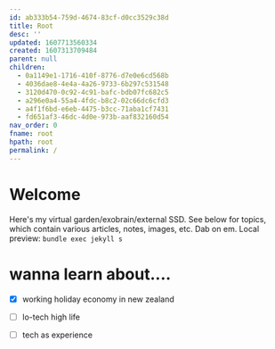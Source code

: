 ```yaml
---
id: ab333b54-759d-4674-83cf-d0cc3529c38d
title: Root
desc: ''
updated: 1607713560334
created: 1607313709484
parent: null
children:
  - 0a1149e1-1716-410f-8776-d7e0e6cd568b
  - 4036dae8-4e4a-4a26-9733-6b297c531548
  - 3120d470-0c92-4c91-bafc-bdb07fc682c5
  - a296e0a4-55a4-4fdc-b8c2-02c66dc6cfd3
  - a4f1f6bd-e6eb-4475-b3cc-71aba1cf7431
  - fd651af3-46dc-4d0e-973b-aaf832160d54
nav_order: 0
fname: root
hpath: root
permalink: /
---
```

# Welcome

Here's my virtual garden/exobrain/external SSD. See below for topics, which contain various articles, notes, images, etc. Dab on em.
Local preview: `bundle exec jekyll s`

# wanna learn about....

- [x] working holiday economy in new zealand
- [ ] lo-tech high life
- [ ] tech as experience 

